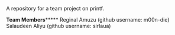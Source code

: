 A repository for a team project on printf.

************Team Members*****************
Reginal Amuzu (github username: m00n-die)
Salaudeen Aliyu (github username: sirlaua)
